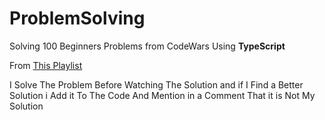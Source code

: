# ProblemSolving
Solving 100 Beginners Problems from CodeWars Using <strong>TypeScript</strong>

From 
<a href="https://youtube.com/playlist?list=PL3iticg1TvA-jMsFwDgdb6Cy_L__qL56H&si=BeuGfuv5o6mC0Idu" target="_blank">This Playlist</a>

I Solve The Problem Before Watching The Solution and if I Find a Better Solution i Add it To The Code And Mention in a Comment That it is Not My Solution
